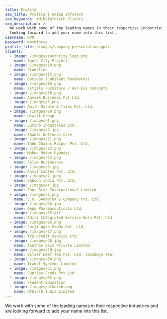 ```yaml
---
title: Profile
seo_title: Profile | Adiba Infotech
seo_keywords: AdibaInfotech Clients
seo_description: >-
  We work with some of the leading names in their respective industries and are
  looking forward to add your name into this list.
username: RPO
password: workforce
profile_file: /images/company_presentation.pptx
clients:
  - image: /images/southcity_logo.png
    name: South City Project
  - image: /images/10.png
    name: Frankfinn
  - image: /images/15.png
    name: Dominos (Jubilant Foodworks)
  - image: /images/16.png
    name: Estillo Furniture / Aar-Ess Concepts
  - image: /images/18.png
    name: Aavvik Business Pvt Ltd.
  - image: /images/5.png
    name: Amith Marble & Tiles Pvt. Ltd.
  - image: /images/20.png
    name: Hewitt Group
  - image: /images/1.png
    name: Lumino Industries Ltd.
  - image: /images/9.jpg
    name: Shanti Wellness Care
  - image: /images/21.png
    name: Indo Chains Raipur Pvt. Ltd.
  - image: /images/22.png
    name: Mohan Motor Hyundai
  - image: /images/23.png
    name: Felix Businesses
  - image: /images/3.jpg
    name: Anvil Cables Pvt. Ltd.
  - image: /images/7.jpeg
    name: Cabcon India Pvt. Ltd.
  - image: /images/4.jpg
    name: Four Star International Limited
  - image: /images/2.png
    name: S.K. SAMANTHA & Company Pvt. Ltd.
  - image: /images/24.jpg
    name: Gena Pharmaceuticals Ltd.
  - image: /images/25.gif
    name: Aditi Integrated Service Soln Pvt. Ltd.
  - image: /images/26.png
    name: Surji Agro Foods Pvt. Ltd.
  - image: /images/27.png
    name: TVS Credit Service Ltd.
  - image: /images/28.jpg
    name: Anutham Exim Private Limited
  - image: /images/29.jpg
    name: Silver Leaf Tea Pvt. Ltd. (Goodwyn Tea)
  - image: /images/30.png
    name: Travel Systems Limited
  - image: /images/31.png
    name: Sunrise Foods Pvt Ltd
  - image: /images/32.png
    name: Prudent Education
  - image: /images/utkarsh.png
    name: Utkarsh India Limited
---
```

We work with some of the leading names in their respective industries and are looking forward to add your name into this list.
